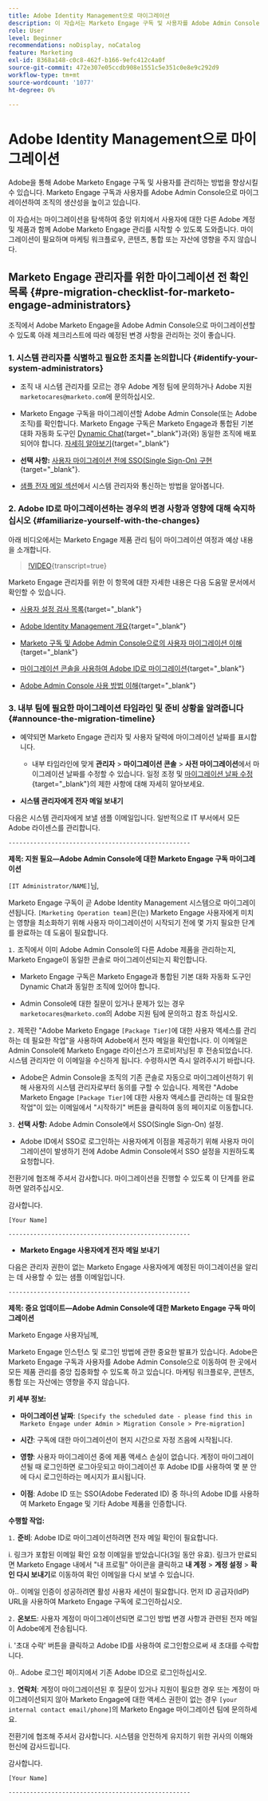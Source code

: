 ```yaml
---
title: Adobe Identity Management으로 마이그레이션
description: 이 자습서는 Marketo Engage 구독 및 사용자를 Adobe Admin Console으로 마이그레이션하는 작업을 탐색하는 데 도움이 됩니다.
role: User
level: Beginner
recommendations: noDisplay, noCatalog
feature: Marketing
exl-id: 8368a148-c0c8-462f-b166-9efc412c4a0f
source-git-commit: 472e307e05ccdb908e1551c5e351c0e8e9c292d9
workflow-type: tm+mt
source-wordcount: '1077'
ht-degree: 0%

---
```


# Adobe Identity Management으로 마이그레이션

Adobe을 통해 Adobe Marketo Engage 구독 및 사용자를 관리하는 방법을 향상시킬 수 있습니다. Marketo Engage 구독과 사용자를 Adobe Admin Console으로 마이그레이션하여 조직의 생산성을 높이고 있습니다.

이 자습서는 마이그레이션을 탐색하여 중앙 위치에서 사용자에 대한 다른 Adobe 계정 및 제품과 함께 Adobe Marketo Engage 관리를 시작할 수 있도록 도와줍니다. 마이그레이션이 필요하며 마케팅 워크플로우, 콘텐츠, 통합 또는 자산에 영향을 주지 않습니다.

## Marketo Engage 관리자를 위한 마이그레이션 전 확인 목록 {#pre-migration-checklist-for-marketo-engage-administrators}

조직에서 Adobe Marketo Engage을 Adobe Admin Console으로 마이그레이션할 수 있도록 아래 체크리스트에 따라 예정된 변경 사항을 관리하는 것이 좋습니다.

### 1. 시스템 관리자를 식별하고 필요한 조치를 논의합니다 {#identify-your-system-administrators}

* 조직 내 시스템 관리자를 모르는 경우 Adobe 계정 팀에 문의하거나 Adobe 지원 `marketocares@marketo.com`에 문의하십시오.

* Marketo Engage 구독을 마이그레이션할 Adobe Admin Console(또는 Adobe 조직)를 확인합니다.  Marketo Engage 구독은 Marketo Engage과 통합된 기본 대화 자동화 도구인 [Dynamic Chat](https://experienceleague.adobe.com/en/docs/marketo-learn/tutorials/dynamic-chat/dynamic-chat-overview){target="_blank"}과(와) 동일한 조직에 배포되어야 합니다. [자세히 알아보기](https://experienceleague.adobe.com/en/docs/marketo/using/product-docs/administration/marketo-with-adobe-identity/subscription-and-user-migration/understanding-marketo-subscription-and-user-migration-to-the-adobe-admin-console#subscription-migration-complete){target="_blank"}

* **선택 사항:** [사용자 마이그레이션 전에 SSO(Single Sign-On) 구현](https://experienceleague.adobe.com/en/docs/marketo/using/product-docs/administration/marketo-with-adobe-identity/subscription-and-user-migration/understanding-marketo-subscription-and-user-migration-to-the-adobe-admin-console#subscription-migration-complete){target="_blank"}.

* [샘플 전자 메일 섹션](#announce-the-migration-timeline)에서 시스템 관리자와 통신하는 방법을 알아봅니다.

### 2. Adobe ID로 마이그레이션하는 경우의 변경 사항과 영향에 대해 숙지하십시오 {#familiarize-yourself-with-the-changes}

아래 비디오에서는 Marketo Engage 제품 관리 팀이 마이그레이션 여정과 예상 내용을 소개합니다.

>[!VIDEO](https://video.tv.adobe.com/v/3430920t3/?t=170/?quality=12&learn=on){transcript=true}

Marketo Engage 관리자를 위한 이 항목에 대한 자세한 내용은 다음 도움말 문서에서 확인할 수 있습니다.

* [사용자 설정 검사 목록](https://experienceleague.adobe.com/en/docs/marketo/using/getting-started/initial-setup/user-setup){target="_blank"}

* [Adobe Identity Management 개요](https://experienceleague.adobe.com/en/docs/marketo/using/product-docs/administration/marketo-with-adobe-identity/adobe-identity-management-overview){target="_blank"}

* [Marketo 구독 및 Adobe Admin Console으로의 사용자 마이그레이션 이해](https://experienceleague.adobe.com/en/docs/marketo/using/product-docs/administration/marketo-with-adobe-identity/subscription-and-user-migration/understanding-marketo-subscription-and-user-migration-to-the-adobe-admin-console){target="_blank"}

* [마이그레이션 콘솔을 사용하여 Adobe ID로 마이그레이션](https://experienceleague.adobe.com/en/docs/marketo/using/product-docs/administration/marketo-with-adobe-identity/subscription-and-user-migration/migrating-to-adobe-identity){target="_blank"}

* [Adobe Admin Console 사용 방법 이해](https://helpx.adobe.com/enterprise/using/admin-console.html){target="_blank"}

### 3. 내부 팀에 필요한 마이그레이션 타임라인 및 준비 상황을 알려줍니다 {#announce-the-migration-timeline}

* 예약되면 Marketo Engage 관리자 및 사용자 달력에 마이그레이션 날짜를 표시합니다.

   * 내부 타임라인에 맞게 **관리자** > **마이그레이션 콘솔** > **사전 마이그레이션**&#x200B;에서 마이그레이션 날짜를 수정할 수 있습니다. 일정 조정 및 [마이그레이션 날짜 수정](https://experienceleague.adobe.com/en/docs/marketo/using/product-docs/administration/marketo-with-adobe-identity/subscription-and-user-migration/migrating-to-adobe-identity#pre-migration){target="_blank"}의 제한 사항에 대해 자세히 알아보세요.

* **시스템 관리자에게 전자 메일 보내기**

다음은 시스템 관리자에게 보낼 샘플 이메일입니다. 일반적으로 IT 부서에서 모든 Adobe 라이센스를 관리합니다.

`---------------------------------------------------`

**제목: 지원 필요—Adobe Admin Console에 대한 Marketo Engage 구독 마이그레이션**

`[IT Administrator/NAME]`님,

Marketo Engage 구독이 곧 Adobe Identity Management 시스템으로 마이그레이션됩니다. `[Marketing Operation team]`은(는) Marketo Engage 사용자에게 미치는 영향을 최소화하기 위해 사용자 마이그레이션이 시작되기 전에 몇 가지 필요한 단계를 완료하는 데 도움이 필요합니다.

`1.` 조직에서 이미 Adobe Admin Console의 다른 Adobe 제품을 관리하는지, Marketo Engage이 동일한 콘솔로 마이그레이션되는지 확인합니다.

* Marketo Engage 구독은 Marketo Engage과 통합된 기본 대화 자동화 도구인 Dynamic Chat과 동일한 조직에 있어야 합니다.

* Admin Console에 대한 질문이 있거나 문제가 있는 경우 `marketocares@marketo.com`의 Adobe 지원 팀에 문의하고 참조 하십시오.

`2.` 제목란 &quot;Adobe Marketo Engage `[Package Tier]`에 대한 사용자 액세스를 관리하는 데 필요한 작업&quot;을 사용하여 Adobe에서 전자 메일을 확인합니다. 이 이메일은 Admin Console에 Marketo Engage 라이선스가 프로비저닝된 후 전송되었습니다. 시스템 관리자만 이 이메일을 수신하게 됩니다. 수령하시면 즉시 알려주시기 바랍니다.

* Adobe은 Admin Console을 조직의 기존 콘솔로 자동으로 마이그레이션하기 위해 사용자의 시스템 관리자로부터 동의를 구할 수 있습니다. 제목란 &quot;Adobe Marketo Engage `[Package Tier]`에 대한 사용자 액세스를 관리하는 데 필요한 작업&quot;이 있는 이메일에서 &quot;시작하기&quot; 버튼을 클릭하여 동의 페이지로 이동합니다.

`3.` **선택 사항:** Adobe Admin Console에서 SSO(Single Sign-On) 설정.

* Adobe ID에서 SSO로 로그인하는 사용자에게 이점을 제공하기 위해 사용자 마이그레이션이 발생하기 전에 Adobe Admin Console에서 SSO 설정을 지원하도록 요청합니다.

전환기에 협조해 주셔서 감사합니다. 마이그레이션을 진행할 수 있도록 이 단계를 완료하면 알려주십시오.

감사합니다.

`[Your Name]`

`---------------------------------------------------`

* **Marketo Engage 사용자에게 전자 메일 보내기**

다음은 관리자 권한이 없는 Marketo Engage 사용자에게 예정된 마이그레이션을 알리는 데 사용할 수 있는 샘플 이메일입니다.

`---------------------------------------------------`

**제목: 중요 업데이트—Adobe Admin Console에 대한 Marketo Engage 구독 마이그레이션**

Marketo Engage 사용자님께,

Marketo Engage 인스턴스 및 로그인 방법에 관한 중요한 발표가 있습니다. Adobe은 Marketo Engage 구독과 사용자를 Adobe Admin Console으로 이동하여 한 곳에서 모든 제품 관리를 중앙 집중화할 수 있도록 하고 있습니다. 마케팅 워크플로우, 콘텐츠, 통합 또는 자산에는 영향을 주지 않습니다.

**키 세부 정보:**

* **마이그레이션 날짜**: `[Specify the scheduled date - please find this in Marketo Engage under Admin > Migration Console > Pre-migration]`

* **시간**: 구독에 대한 마이그레이션이 현지 시간으로 자정 즈음에 시작됩니다.

* **영향**: 사용자 마이그레이션 중에 제품 액세스 손실이 없습니다. 계정이 마이그레이션될 때 로그인하면 로그아웃되고 마이그레이션 후 Adobe ID를 사용하여 몇 분 안에 다시 로그인하라는 메시지가 표시됩니다.

* **이점**: Adobe ID 또는 SSO(Adobe Federated ID) 중 하나의 Adobe ID를 사용하여 Marketo Engage 및 기타 Adobe 제품을 인증합니다.

**수행할 작업:**

`1.` **준비**: Adobe ID로 마이그레이션하려면 전자 메일 확인이 필요합니다.

i. 링크가 포함된 이메일 확인 요청 이메일을 받았습니다(3일 동안 유효). 링크가 만료되면 Marketo Engage 내에서 &quot;내 프로필&quot; 아이콘을 클릭하고 **내 계정** > **계정 설정** > **확인 다시 보내기**&#x200B;로 이동하여 확인 이메일을 다시 보낼 수 있습니다.

아.. 이메일 인증이 성공하려면 활성 사용자 세션이 필요합니다. 먼저 ID 공급자(IdP) URL을 사용하여 Marketo Engage 구독에 로그인하십시오.

`2.` **온보드**: 사용자 계정이 마이그레이션되면 로그인 방법 변경 사항과 관련된 전자 메일이 Adobe에게 전송됩니다.

i. &#39;초대 수락&#39; 버튼을 클릭하고 Adobe ID를 사용하여 로그인함으로써 새 초대를 수락합니다.

아.. Adobe 로그인 페이지에서 기존 Adobe ID으로 로그인하십시오.

`3.` **연락처**: 계정이 마이그레이션된 후 질문이 있거나 지원이 필요한 경우 또는 계정이 마이그레이션되지 않아 Marketo Engage에 대한 액세스 권한이 없는 경우 `[your internal contact email/phone]`의 Marketo Engage 마이그레이션 팀에 문의하세요.

전환기에 협조해 주셔서 감사합니다. 시스템을 안전하게 유지하기 위한 귀사의 이해와 헌신에 감사드립니다.

감사합니다.

`[Your Name]`

`---------------------------------------------------`
